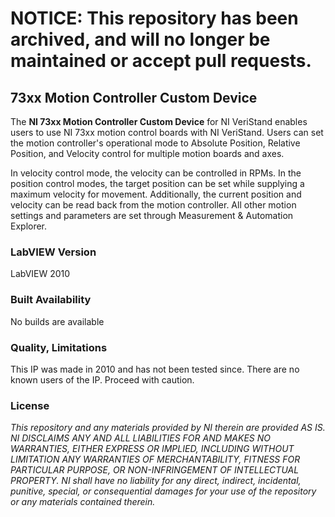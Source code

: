 # NOTICE: This repository has been archived, and will no longer be maintained or accept pull requests.
## 73xx Motion Controller Custom Device ##

The **NI 73xx Motion Controller Custom Device** for NI VeriStand enables users to use NI 73xx motion control boards with NI VeriStand. Users can set the motion controller's operational mode to Absolute Position, Relative Position, and Velocity control for multiple motion boards and axes.  

In velocity control mode, the velocity can be controlled in RPMs. In the position control modes, the target position can be set while supplying a maximum velocity for movement. Additionally, the current position and velocity can be read back from the motion controller.  All other motion settings and parameters are set through Measurement & Automation Explorer.  

### LabVIEW Version ###

LabVIEW 2010

### Built Availability ###

No builds are available

### Quality, Limitations ###

This IP was made in 2010 and has not been tested since. There are no known users of the IP. Proceed with caution. 

### License ###

*This repository and any materials provided by NI therein are provided AS IS. NI DISCLAIMS ANY AND ALL LIABILITIES FOR AND MAKES NO WARRANTIES, EITHER EXPRESS OR IMPLIED, INCLUDING WITHOUT LIMITATION ANY WARRANTIES OF MERCHANTABILITY, FITNESS FOR  PARTICULAR PURPOSE, OR NON-INFRINGEMENT OF INTELLECTUAL PROPERTY. NI shall have no liability for any direct, indirect, incidental, punitive, special, or consequential damages for your use of the repository or any materials contained therein.*
